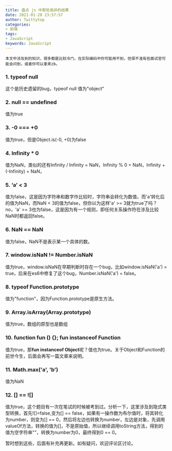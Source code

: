 ```yaml
---
title: 盘点 js 中那些诡异的结果
date: 2021-01-28 23:57:57
author: Twittytop
categories:
- 前端
tags:
- JavaScript
keywords: JavaScript
---
```


	本文中涉及到的知识，很多都是比较冷门，在实际编码中你可能用不到，但保不准有些面试官可能会问到，或者你可以拿来zb。

### 	1. typeof null
这个是历史遗留的bug，typeof null 值为"object"

### 	2. null == undefined
值为true

### 	3. -0 === +0
值为true，但是Object.is(-0, +0)为false

### 	4. Infinity * 0
值为NaN，类似的还有Infinity / Infinity = NaN，Infinity % 0 = NaN，Infinity + (-Infinity) = NaN， 

### 	5. ‘a’ < 3
值为false，这是因为字符串和数字作比较时，字符串会转化为数值，而'a'转化后的值为NaN，而NaN < 3的值为false，但你以为这样'a' >= 3就为true了吗？no，'a' >= 3也为false，这是因为有一个规则，即任何关系操作符在涉及比较NaN时都返回false。

### 	6. NaN == NaN
值为false，NaN不是表示某一个具体的数。

### 	7. window.isNaN != Number.isNaN
值为true，window.isNaN在早期判断时存在一个bug，比如window.isNaN('a') = true，后来在es6中修复了这个bug，Number.isNaN('a') = false。

### 	8. typeof Function.prototype
值为"function"，因为Function.prototype是原生方法。

###	        9. Array.isArray(Array.prototype) 
值为true，数组的原型也是数组

### 	10. function fun () {}; fun instanceof Function
值为true，那**fun instanceof Object**呢？值也为true。关于Object和Function的前世今生，后面会再写一篇文章来说明。

### 	11. Math.max('a', 'b')
值为NaN

### 	12. [] == ![]
值为true，这个题目有一次在笔试的时候被考到过。分析一下，这里涉及到隐式类型转换，首先![]=false,变为[] == false，如果有一操作数为布尔值时，将其转化为number，则变为[] == 0，然后将左边也转换为number，左边是对象，先调用valueOf方法，转换的值为[]，不是原始值，所以继续调用toString方法，得到的值为空字符串""，转换为number为0，最终得到0 == 0。

暂时想到这些，后面有补充再更新。如有疑问，欢迎评论区讨论。


